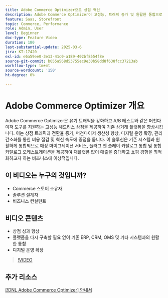 ```yaml
---
title: Adobe Commerce Optimizer으로 상점 혁신
description: Adobe Commerce Optimizer이 고성능, 트래픽 증가 및 원활한 통합으로 상점 전면을 개선하는 방법에 대해 알아봅니다.
feature: Saas, Storefront
topic: Commerce, Performance
role: Admin, User
level: Beginner
doc-type: Feature Video
duration: 180
last-substantial-update: 2025-03-6
jira: KT-17420
exl-id: e6a59ee0-3e13-41c0-a189-402bf8554f8e
source-git-commit: b055a568d53755ec9e30b58dd8f638fcc37213ab
workflow-type: tm+mt
source-wordcount: '150'
ht-degree: 0%

---
```


# Adobe Commerce Optimizer 개요

Adobe Commerce Optimizer은 유기 트래픽을 강화하고 A/B 테스트와 같은 머천다이저 도구를 지원하는 고성능 헤드리스 상점을 제공하여 기존 상거래 플랫폼을 향상시킵니다. 이는 상점 트래픽과 전환율 증가, 머천다이저 생산성 향상, 디지털 운영 확장, 관리 간소화를 통한 비용 절감 및 혁신 속도에 중점을 둡니다. 이 솔루션은 기존 시스템과 원활하게 통합되므로 매장 마이그레이션 서비스, 플러그 앤 플레이 카탈로그 통합 및 통합 카탈로그 오케스트레이션을 제공하여 재플랫폼 없이 매출을 증대하고 쇼핑 경험을 최적화하고자 하는 비즈니스에 이상적입니다.

## 이 비디오는 누구의 것입니까?

* Commerce 스토어 소유자
* 솔루션 설계자
* 비즈니스 컨설턴트

## 비디오 콘텐츠

* 상점 성과 향상
* 플랫폼을 다시 구축할 필요 없이 기존 ERP, CRM, OMS 및 기타 시스템과의 원활한 통합
* 디지털 운영 확장

>[!VIDEO](https://video.tv.adobe.com/v/3450226?learn=on)

## 추가 리소스

[[!DNL Adobe Commerce Optimizer] 안내서](https://experienceleague.adobe.com/ko/docs/commerce/optimizer/overview)

